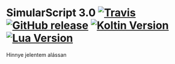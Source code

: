 # SimularScript 3.0 [![Travis](https://img.shields.io/travis/glorantq/simularscript.svg?style=flat-square)]() [![GitHub release](https://img.shields.io/github/release/glorantq/simularscript.svg?style=flat-square)]() [![Koltin Version](https://img.shields.io/badge/Kotlin-1.2.0--beta--31-orange.svg?style=flat-square)]() [![Lua Version](https://img.shields.io/badge/Lua-5.2-00007C.svg?style=flat-square)]()
Hinnye jelentem alássan
